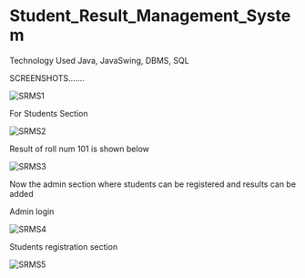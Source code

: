 # Student_Result_Management_System
Technology Used
Java, JavaSwing, DBMS, SQL

SCREENSHOTS.......

![SRMS1](https://github.com/vickyvivek557/Student_Result_Management_System/assets/117736473/2a570bc5-fc5d-4198-bae5-b219fc7d4957)


For Students Section

![SRMS2](https://github.com/vickyvivek557/Student_Result_Management_System/assets/117736473/8de58471-3861-4f83-9ab1-bcb8ad3aee85)


Result of roll num 101 is shown below

![SRMS3](https://github.com/vickyvivek557/Student_Result_Management_System/assets/117736473/c757dbc0-3467-4fa0-9bc3-cc1adf6bf25e)


Now the admin section where students can be registered and results can be added

Admin login

![SRMS4](https://github.com/vickyvivek557/Student_Result_Management_System/assets/117736473/e9759970-89ef-4777-8ee9-b635782829fb)


Students registration section

![SRMS5](https://github.com/vickyvivek557/Student_Result_Management_System/assets/117736473/e8cd635c-4f08-4f64-99b1-c39c94e8d5a3)
